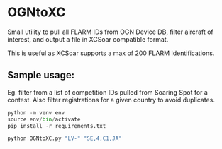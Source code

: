 # OGNtoXC

Small utility to pull all FLARM IDs from OGN Device DB, filter aircraft of interest, and output a file in XCSoar compatible format.

This is useful as XCSoar supports a max of 200 FLARM Identifications.

## Sample usage:
Eg. filter from a list of competition IDs pulled from Soaring Spot for a contest. Also filter registrations for a given country to avoid duplicates.

```python
python -m venv env
source env/bin/activate
pip install -r requirements.txt

python OGNtoXC.py "LV-" "SE,4,C1,JA"
```